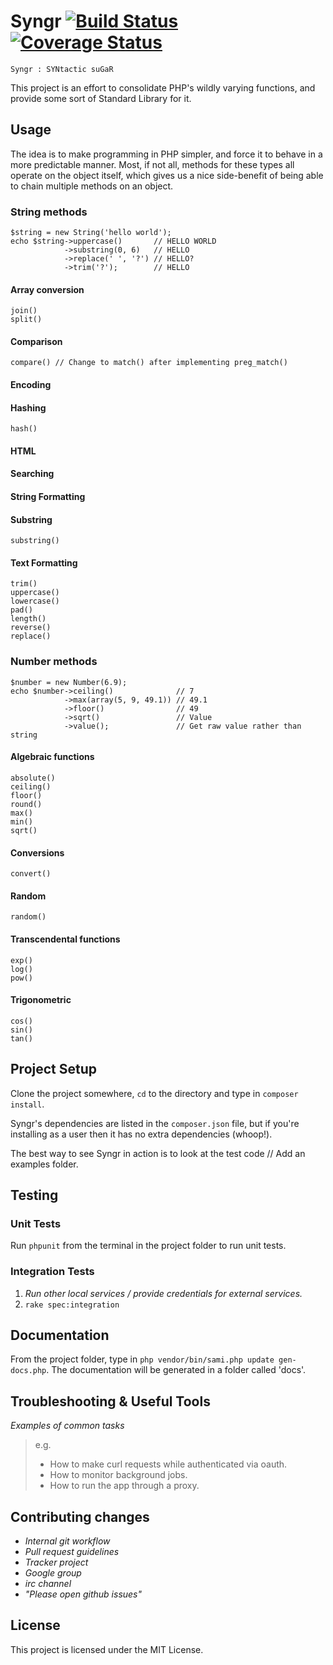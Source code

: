 # Syngr [![Build Status](https://travis-ci.org/hassankhan/Syngr.png?branch=master)](https://travis-ci.org/hassankhan/Syngr) [![Coverage Status](https://coveralls.io/repos/hassankhan/Syngr/badge.png)](https://coveralls.io/r/hassankhan/Syngr)

    Syngr : SYNtactic suGaR

This project is an effort to consolidate PHP's wildly varying functions, and provide some sort of Standard Library for it.

## Usage

The idea is to make programming in PHP simpler, and force it to behave in a more predictable manner. Most, if not all, methods for these types all operate on the object itself, which gives us a nice side-benefit of being able to chain multiple methods on an object.

### String methods

    $string = new String('hello world');
    echo $string->uppercase()       // HELLO WORLD
                ->substring(0, 6)   // HELLO
                ->replace(' ', '?') // HELLO?
                ->trim('?');        // HELLO

#### Array conversion
    join()
    split()

#### Comparison
    compare() // Change to match() after implementing preg_match()

#### Encoding

#### Hashing
    hash()

#### HTML

#### Searching

#### String Formatting

#### Substring
    substring()

#### Text Formatting
    trim()
    uppercase()
    lowercase()
    pad()
    length()
    reverse()
    replace()

### Number methods

    $number = new Number(6.9);
    echo $number->ceiling()              // 7
                ->max(array(5, 9, 49.1)) // 49.1
                ->floor()                // 49
                ->sqrt()                 // Value
                ->value();               // Get raw value rather than string

#### Algebraic functions
    absolute()
    ceiling()
    floor()
    round()
    max()
    min()
    sqrt()

#### Conversions
    convert()

#### Random
    random()

#### Transcendental functions
    exp()
    log()
    pow()

#### Trigonometric
    cos()
    sin()
    tan()


## Project Setup

Clone the project somewhere, ``cd`` to the directory and type in ``composer install``.

Syngr's dependencies are listed in the ``composer.json`` file, but if you're installing as a user then it has no extra dependencies (whoop!).

The best way to see Syngr in action is to look at the test code // Add an examples folder.

## Testing

### Unit Tests

Run ``phpunit`` from the terminal in the project folder to run unit tests.

### Integration Tests

1. _Run other local services / provide credentials for external services._
2. `rake spec:integration`

## Documentation

From the project folder, type in ``php vendor/bin/sami.php update gen-docs.php``. The documentation will be generated in a folder called 'docs'.

## Troubleshooting & Useful Tools

_Examples of common tasks_

> e.g.
>
> - How to make curl requests while authenticated via oauth.
> - How to monitor background jobs.
> - How to run the app through a proxy.

## Contributing changes

- _Internal git workflow_
- _Pull request guidelines_
- _Tracker project_
- _Google group_
- _irc channel_
- _"Please open github issues"_

## License
This project is licensed under the MIT License.
